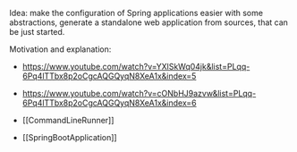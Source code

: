 Idea: make the configuration of Spring applications easier with some abstractions, generate a standalone web application from sources, that can be just started.

Motivation and explanation:
- https://www.youtube.com/watch?v=YXlSkWq04jk&list=PLqq-6Pq4lTTbx8p2oCgcAQGQyqN8XeA1x&index=5
- https://www.youtube.com/watch?v=cONbHJ9azvw&list=PLqq-6Pq4lTTbx8p2oCgcAQGQyqN8XeA1x&index=6

- [[CommandLineRunner]]
- [[SpringBootApplication]]